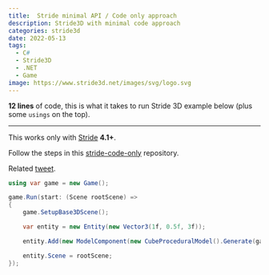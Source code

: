 ```yaml
---
title:  Stride minimal API / Code only approach
description: Stride3D with minimal code approach
categories: stride3d
date: 2022-05-13
tags:
  - C# 
  - Stride3D 
  - .NET 
  - Game
image: https://www.stride3d.net/images/svg/logo.svg
---
```


**12 lines** of code, this is what it takes to run Stride 3D example below (plus some `usings` on the top).

---

This works only with [Stride](https://www.stride3d.net/) **4.1+**.

Follow the steps in this [stride-code-only](https://github.com/VaclavElias/stride-code-only) repository.

Related [tweet](https://twitter.com/VasoElias/status/1525162302487543809).

```csharp
using var game = new Game();

game.Run(start: (Scene rootScene) =>
{
    game.SetupBase3DScene();

    var entity = new Entity(new Vector3(1f, 0.5f, 3f));

    entity.Add(new ModelComponent(new CubeProceduralModel().Generate(game.Services)));

    entity.Scene = rootScene;
});
```